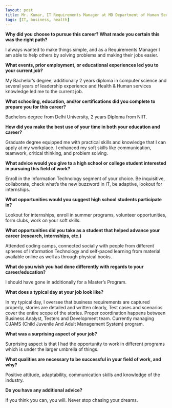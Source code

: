 ```yaml
---
layout: post
title: Mr. Kumar, IT Requirements Manager at MD Department of Human Services
tags: [IT, business, health]
---
```


**Why did you choose to pursue this career?  What made you certain this was the right path?**

I always wanted to make things simple, and as a Requirements Manager I am able to help others by solving problems and making their jobs easier.

**What events, prior employment, or educational experiences led you to your current job?**

My Bachelor’s degree, additionally 2 years diploma in computer science and several years of leadership experience and Health & Human services knowledge led me to the current job.

**What schooling, education, and/or certifications did you complete to prepare you for this career?**

Bachelors degree from Delhi University, 2 years Diploma from NIIT.

**How did you make the best use of your time in both your education and career?**

Graduate degree equipped me with practical skills and knowledge that I can apply at my workplace. I enhanced my soft skills like communication, teamwork, critical thinking, and problem solving.

**What advice would you give to a high school or college student interested in pursuing this field of work?**

Enroll in the Information Technology segment of your choice. Be inquisitive, collaborate, check what’s the new buzzword in IT, be adaptive, lookout for internships.

**What opportunities would you suggest high school students participate in?**

Lookout for internships, enroll in summer programs, volunteer opportunities, form clubs, work on your soft skills.

**What opportunities did you take as a student that helped advance your career (research, internships, etc.)**

Attended coding camps, connected socially with people from different spheres of Information Technology and self-paced learning from material available online as well as through physical books.

**What do you wish you had done differently with regards to your career/education?**

I should have gone in additionally for a Master’s Program.

**What does a typical day at your job look like?**

In my typical day, I oversee that business requirements are captured properly, stories are detailed and written clearly, Test cases and scenarios cover the entire scope of the stories. Proper coordination happens between Business Analyst, Testers and Development team. Currently managing CJAMS (Child Juvenile And Adult Management System) program.

**What was a surprising aspect of your job?**

Surprising aspect is that I had the opportunity to work in different programs which is under the larger umbrella of things.

**What qualities are necessary to be successful in your field of work, and why?**

Positive attitude, adaptability, communication skills and knowledge of the industry.

**Do you have any additional advice?**

If you think you can, you will. Never stop chasing your dreams.
